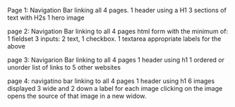 Page 1:
Navigation Bar linking all 4 pages.
1 header using a H1
3 sections of text with H2s
1 hero image

page 2:
Navigation Bar linking to all 4 pages
html form with the minimum of:
1 fieldset
3 inputs:
2 text, 1 checkbox.
1 textarea
appropriate labels for the above

page 3:
Navigarion Bar linking to all 4 pages
1 header using h1
1 ordered or unorder list of links to 5 other websites

page 4:
navigatino bar linking to all 4 pages
1 header using h1
6 images displayed 3 wide and 2 down
a label for each image
clicking on the image opens the source of that image in a new widow.
